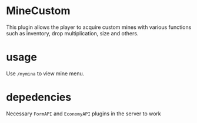# MineCustom
This plugin allows the player to acquire custom mines with various functions such as inventory, drop multiplication, size and others.

# usage

Use ```/mymina``` to view mine menu.

# depedencies
Necessary ```FormAPI``` and ```EconomyAPI``` plugins in the server to work
